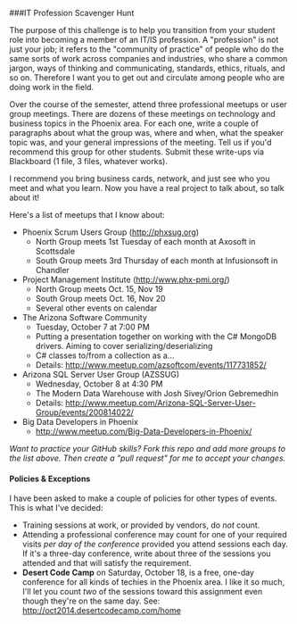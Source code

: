 
###IT Profession Scavenger Hunt

The purpose of this challenge is to help you transition from your student role into becoming a member of an IT/IS profession. A "profession" is not just your job; it refers to the "community of practice" of people who do the same sorts of work across companies and industries, who share a common jargon, ways of thinking and communicating, standards, ethics, rituals, and so on.  Therefore I want you to get out and circulate among people who are doing work in the field.

Over the course of the semester, attend three professional meetups or user group meetings.  There are dozens of these meetings on technology and business topics in the Phoenix area.  For each one, write a couple of paragraphs about what the group was, where and when, what the speaker topic was, and your general impressions of the meeting.  Tell us if you'd recommend this group for other students.  Submit these write-ups via Blackboard (1 file, 3 files, whatever works).

I recommend you bring business cards, network, and just see who you meet and what you learn.  Now you have a real project to talk about, so talk about it!

Here's a list of meetups that I know about:

- Phoenix Scrum Users Group (http://phxsug.org)
    - North Group meets 1st Tuesday of each month at Axosoft in Scottsdale
    - South Group meets 3rd Thursday of each month at Infusionsoft in Chandler
- Project Management Institute (http://www.phx-pmi.org/)
    - North Group meets Oct. 15, Nov 19
    - South Group meets Oct. 16, Nov 20
    - Several other events on calendar
- The Arizona Software Community
    - Tuesday, October 7 at 7:00 PM
    - Putting a presentation together on working with the C# MongoDB drivers. Aiming to cover serializing/deserializing
    - C# classes to/from a collection as a... 
    - Details: http://www.meetup.com/azsoftcom/events/117731852/
- Arizona SQL Server User Group (AZSSUG)
    - Wednesday, October 8 at 4:30 PM
    - The Modern Data Warehouse with Josh Sivey/Orion Gebremedhin
    - Details: http://www.meetup.com/Arizona-SQL-Server-User-Group/events/200814022/
- Big Data Developers in Phoenix
    - http://www.meetup.com/Big-Data-Developers-in-Phoenix/


*Want to practice your GitHub skills?  Fork this repo and add more groups to the list above.  Then create a "pull request" for me to accept your changes.*

#### Policies & Exceptions

I have been asked to make a couple of policies for other types of events.  This is what I've decided:

- Training sessions at work, or provided by vendors, do *not* count.
- Attending a professional conference may count for one of your required visits *per day of the conference* provided you attend sessions each day.  If it's a three-day conference, write about three of the sessions you attended and that will satisfy the requirement.
- **Desert Code Camp** on Saturday, October 18, is a free, one-day conference for all kinds of techies in the Phoenix area.  I like it so much, I'll let you count *two* of the sessions toward this assignment even though they're on the same day. See: http://oct2014.desertcodecamp.com/home

